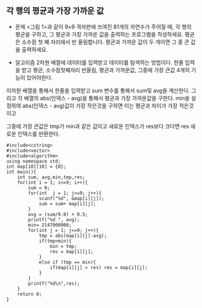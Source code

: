 ## 각 행의 평균과 가장 가까운 값

* 문제 
<그림 1>과 같이 9×9 격자판에 쓰여진 81개의 자연수가 주어질 때, 각 행의 평균을 구하고, 그 평균과 가장 가까운 값을 출력하는 프로그램을 작성하세요. 평균은 소수점 첫 째 자리에서 반 올림합니다. 평균과 가까운 값이 두 개이면 그 중 큰 값을 출력하세요.


* 알고리즘
2차원 배열에 데이터를 입력받고 데이터를 탐색하는 방법이다. 
한줄 입력을 받고 평균, 소수점첫째자리 반올림, 평균과 가까운값, 그중에 가장 큰값 
4개의 기능이 있어야한다.

이차원 배열을 통해서 한줄을 입력받고 sum 변수를 통해서 sum및 avg을 계산한다.
그리고 각 배열의 abs(인덱스 - avg)을 통해서 평균과 가장 가까운값을 구한다.
min을 설정하여 abs(인덱스 - avg)값이 가장 작은것을 구하면 이는 평균과 차이가 가장 적은것이고 

그중에 가장 큰값은 tmp가 min과 같은 값이고 새로운 인덱스가 res보다 크다면 res 새로운 인덱스를 반환한다.

```
#include<cstring>
#include<vector>
#include<algorithm>
using namespace std;
int map[10][10] = {0};
int main(){
    int sum, avg,min,tmp,res;
    for(int i = 1; i<=9; i++){
        sum = 0;
        for(int  j = 1; j<=9; j++){
            scanf("%d", &map[i][j]);
            sum = sum+ map[i][j];
        }
        avg = (sum/9.0) + 0.5;
        printf("%d ", avg);
        min= 2147000000;
        for(int j = 1; j<=9; j++){
            tmp = abs(map[i][j]-avg);
            if(tmp<min){
                min = tmp;
                res = map[i][j];
            }
            else if (tmp == min){
                if(map[i][j] > res) res = map[i][j];
            }
        }
        printf("%d\n",res);
    }
    return 0;
}

```